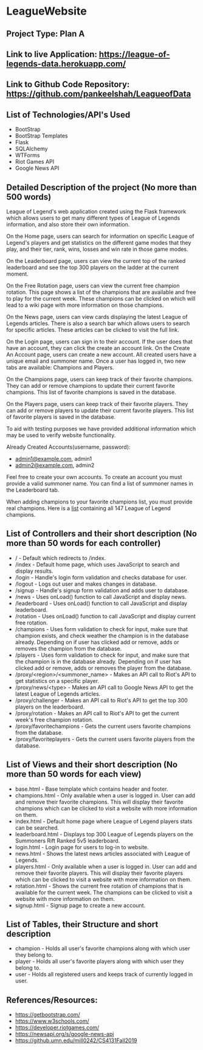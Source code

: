 # LeagueWebsite

## Project Type: Plan A
## Link to live Application: https://league-of-legends-data.herokuapp.com/
## Link to Github Code Repository: https://github.com/pankeelshah/LeagueofData
## List of Technologies/API's Used
   * BootStrap
   * BootStrap Templates
   * Flask
   * SQLAlchemy
   * WTForms
   * Riot Games API
   * Google News API
## Detailed Description of the project (No more than 500 words) <br />

League of Legend's web application created using the Flask framework which allows users to get many different types of League of Legends information, and also store their own information. 

On the Home page, users can search for information on specific League of Legend's players and get statistics on the different game modes that they play, and their tier, rank, wins, losses and win rate in those game modes. 

On the Leaderboard page, users can view the current top of the ranked leaderboard and see the top 300 players on the ladder at the current moment.

On the Free Rotation page, users can view the current free champion rotation. This page shows a list of the champions that are available and free to play for the current week. These champions can be clicked on which will lead to a wiki page with more information on those champions. 

On the News page, users can view cards displaying the latest League of Legends articles. There is also a search bar which allows users to search for specific articles. These articles can be clicked to visit the full link.

On the Login page, users can sign in to their account. If the user does that have an account, they can click the create an account link. On the Create An Account page, users can create a new account. All created users have a unique email and summoner name. Once a user has logged in, two new tabs are available: Champions and Players.

On the Champions page, users can keep track of their favorite champions. They can add or remove champions to update their current favorite champions. This list of favorite champions is saved in the database. 

On the Players page, users can keep track of their favorite players. They can add or remove players to update their current favorite players. This list of favorite players is saved in the database. 

To aid with testing purposes we have provided additional information which may be used to verify website functionality. 

Already Created Accounts(username, password): 
* admin1@example.com, admin1
* admin2@example.com, admin2

Feel free to create your own accounts. To create an account you must provide a valid summoner name. You can find a list of summoner names in the Leaderboard tab.

When adding champions to your favorite champions list, you must provide real champions. Here is a [list](https://na.leagueoflegends.com/en/game-info/champions/) containing all 147 League of Legend champions.

## List of Controllers and their short description (No more than 50 words for each controller)
* / - Default which redirects to /index.
* /index - Default home page, which uses JavaScript to search and display results.
* /login - Handle's login form validation and checks database for user.
* /logout - Logs out user and makes changes in database.
* /signup - Handle's signup form validation and adds user to database.
* /news - Uses onLoad() function to call JavaScript and display news.
* /leaderboard - Uses onLoad() function to call JavaScript and display leaderboard.
* /rotation - Uses onLoad() function to call JavaScript and display current free rotation.
* /champions - Uses form validation to check for input, make sure that champion exists, and check weather the champion is in the database already. Depending on if user has clicked add or remove, adds or removes the champion from the database.
* /players - Uses form validation to check for input, and make sure that the champion is in the database already. Depending on if user has clicked add or remove, adds or removes the player from the database.
* /proxy/&lt;region&gt;/&lt;summoner_name&gt; - Makes an API call to Riot's API to get statistics on a specific player. 
* /proxy/news/&lt;type&gt; - Makes an API call to Google News API to get the latest League of Legends articles.
* /proxy/challenger - Makes an API call to Riot's API to get the top 300 players on the leaderboard.
* /proxy/rotation - Makes an API call to Riot's API to get the current week's free champion rotation. 
* /proxy/favoritechampions - Gets the current users favorite champions from the database. 
* /proxy/favoriteplayers - Gets the current users favorite players from the database. 
## List of Views and their short description (No more than 50 words for each view)
* base.html - Base template which contains header and footer.
* champions.html - Only available when a user is logged in. User can add and remove their favorite champions. This will display their favorite champions which can be clicked to visit a website with more information on them.
* index.html - Default home page where League of Legend players stats can be searched.
* leaderboard.html - Displays top 300 League of Legends players on the Summoners Rift Ranked 5v5 leaderboard.
* login.html - Login page for users to log-in to website.
* news.html - Shows the latest news articles associated with League of Legends.
* players.html - Only available when a user is logged in. User can add and remove their favorite players. This will display their favorite players which can be clicked to visit a website with more information on them.
* rotation.html - Shows the current free rotation of champions that is available for the current week. The champions can be clicked to visit a website with more information on them.
* signup.html - Signup page to create a new account.
## List of Tables, their Structure and short description
* champion - Holds all user's favorite champions along with which user they belong to.
* player - Holds all user's favorite players along with which user they belong to.
* user - Holds all registered users and keeps track of currently logged in user.
## References/Resources:
* https://getbootstrap.com/
* https://www.w3schools.com/
* https://developer.riotgames.com/
* https://newsapi.org/s/google-news-api
* https://github.umn.edu/mill0242/CS4131Fall2019
